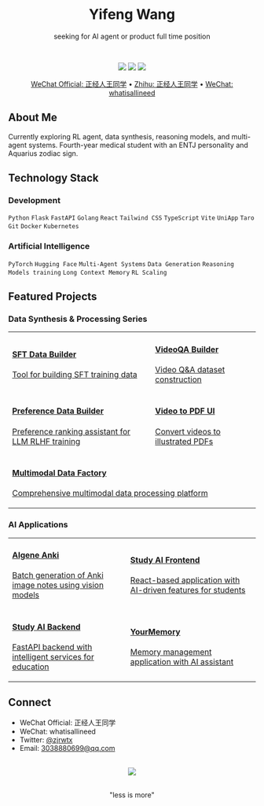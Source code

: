 <div align="center">

# Yifeng Wang


<p>seeking for AI agent or product full time position</p>

<br>

<p>
  <a href="https://x.com/zjrwtx"><img src="https://img.shields.io/badge/Twitter-000000?style=for-the-badge&logo=twitter&logoColor=white"/></a>
  <a href="mailto:3038880699@qq.com"><img src="https://img.shields.io/badge/Email-000000?style=for-the-badge&logo=gmail&logoColor=white"/></a>
  <a href="https://github.com/zjrwtx"><img src="https://img.shields.io/badge/GitHub-000000?style=for-the-badge&logo=github&logoColor=white"/></a>
</p>

<p>
  <a href="https://mp.weixin.qq.com/s/iHMUPWsXQjUfImx-oCu53Q">WeChat Official: 正经人王同学</a> •
  <a href="https://www.zhihu.com/people/30-95-6-63">Zhihu: 正经人王同学</a> •
  <a href="#">WeChat: whatisallineed</a>
</p>

</div>

## About Me

Currently exploring RL agent, data synthesis, reasoning models, and multi-agent systems. Fourth-year medical student with an ENTJ personality and Aquarius zodiac sign.

## Technology Stack

### Development
`Python` `Flask` `FastAPI` `Golang` `React` `Tailwind CSS` `TypeScript` `Vite` `UniApp` `Taro` `Git` `Docker` `Kubernetes`

### Artificial Intelligence
`PyTorch` `Hugging Face` `Multi-Agent Systems`  `Data Generation` `Reasoning Models training` `Long Context Memory` `RL Scaling`

## Featured Projects

### Data Synthesis & Processing Series

<table>
  <tr>
    <td>
      <a href="https://github.com/zjrwtx/SFT-data-builder">
        <h4>SFT Data Builder</h4>
        <p>Tool for building SFT training data</p>
      </a>
    </td>
    <td>
      <a href="https://github.com/zjrwtx/VideoQA_databuilder">
        <h4>VideoQA Builder</h4>
        <p>Video Q&A dataset construction</p>
      </a>
    </td>
  </tr>
  <tr>
    <td>
      <a href="https://github.com/zjrwtx/preference_databuilder">
        <h4>Preference Data Builder</h4>
        <p>Preference ranking assistant for LLM RLHF training</p>
      </a>
    </td>
    <td>
      <a href="https://github.com/zjrwtx/videotopdf_ui">
        <h4>Video to PDF UI</h4>
        <p>Convert videos to illustrated PDFs</p>
      </a>
    </td>
  </tr>
  <tr>
    <td colspan="2">
      <a href="https://github.com/zjrwtx/Multimodal-data-factory-agent">
        <h4>Multimodal Data Factory</h4>
        <p>Comprehensive multimodal data processing platform</p>
      </a>
    </td>
  </tr>
</table>

### AI Applications

<table>
  <tr>
    <td>
      <a href="https://github.com/zjrwtx/AIgene_anki">
        <h4>AIgene Anki</h4>
        <p>Batch generation of Anki image notes using vision models</p>
      </a>
    </td>
    <td>
      <a href="https://github.com/zjrwtx/jwtdemo">
        <h4>Study AI Frontend</h4>
        <p>React-based application with AI-driven features for students</p>
      </a>
    </td>
  </tr>
  <tr>
    <td>
      <a href="https://github.com/zjrwtx/Pass_the_exam">
        <h4>Study AI Backend</h4>
        <p>FastAPI backend with intelligent services for education</p>
      </a>
    </td>
    <td>
      <a href="https://github.com/zjrwtx/yourmemory_v1">
        <h4>YourMemory</h4>
        <p>Memory management application with AI assistant</p>
      </a>
    </td>
  </tr>
</table>

## Connect

- WeChat Official: 正经人王同学
- WeChat: whatisallineed
- Twitter: [@zjrwtx](https://x.com/zjrwtx)
- Email: 3038880699@qq.com

<br>

<div align="center">
  <img src="https://github-readme-stats.vercel.app/api?username=zjrwtx&show_icons=true&theme=default&hide_border=true&count_private=true"/>
</div>

<br>

<div align="center">
  <p>"less is more"</p>
</div>
